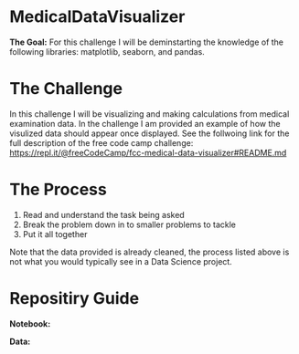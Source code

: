 # MedicalDataVisualizer
**The Goal:** For this challenge I will be deminstarting the knowledge of the following libraries:  matplotlib, seaborn, and pandas. 

# The Challenge
In this challenge I will be visualizing and making calculations from medical examination data. In the challenge I am provided an example of how the visulized data should appear once displayed. See the follwoing link for the full description of the free code camp challenge: https://repl.it/@freeCodeCamp/fcc-medical-data-visualizer#README.md 

# The Process
1. Read and understand the task being asked
2. Break the problem down in to  smaller problems to tackle
3. Put it all together

Note that the data provided is already cleaned, the process listed above is not what you would typically see in a Data Science project. 

# Repositiry Guide
**Notebook:**

**Data:** 
